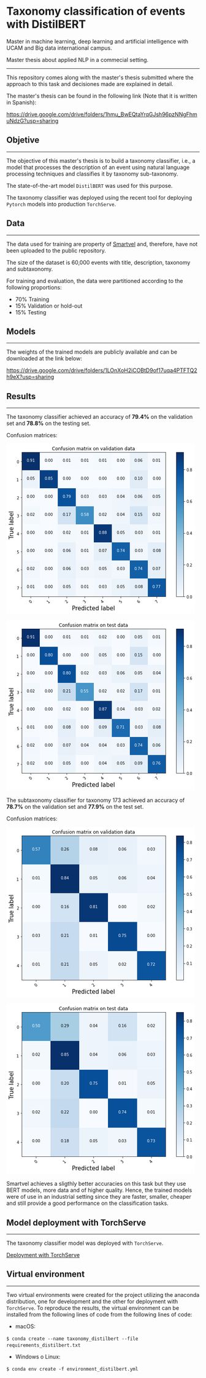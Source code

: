 # Taxonomy classification of events with DistilBERT
Master in machine learning, deep learning and artificial intelligence with UCAM and Big data international campus.

Master thesis about applied NLP in a commecial setting.
_____

This repository comes along with the master's thesis submitted where the approach to this task and decisiones made are explained in detail.

The master's thesis can be found in the following link (Note that it is written in Spanish):

https://drive.google.com/drive/folders/1hmu_BwEQtaYrqGJsh96pzNNgFhmuNdzG?usp=sharing

## Objetive
_______
The objective of this master's thesis is to build a taxonomy classifier, i.e., a model that processes the description of an event using natural language processing techniques and classifies it by taxonomy sub-taxonomy.

The state-of-the-art model `DistilBERT` was used for this purpose.

The taxonomy classifier was deployed using the recent tool for deploying `Pytorch` models into production `TorchServe`.

## Data
_______
The data used for training are property of [Smartvel](https://www.smartvel.com) and, therefore, have not been uploaded to the public repository.

The size of the dataset is 60,000 events with title, description, taxonomy and subtaxonomy.

For training and evaluation, the data were partitioned according to the following proportions:

- 70% Training
- 15% Validation or hold-out
- 15% Testing


## Models
________
The weights of the trained models are publicly available and can be downloaded at the link below:

https://drive.google.com/drive/folders/1LOnXoH2iCOBtD9of17uqa4PTFTQ2h9eX?usp=sharing

## Results
_________

The taxonomy classifier achieved an accuracy of **79.4%** on the validation set and **78.8%** on the testing set.

Confusion matrices:

![image](img/confusion_matrix_taxonomy_val.png)

![image](img/confusion_matrix_taxonomy.png)

The subtaxonomy classifier for taxonomy 173 achieved an accuracy of **78.7%** on the validation set and **77.9%** on the test set.

Confusion matrices:

![image](img/confusion_matrix_subtaxonomy_val.png)

![image](img/confusion_matrix_subtaxonomy.png)

Smartvel achieves a sligthly better accuracies on this task but they use BERT models, more data and of higher quality. Hence, the trained models were of use in an industrial setting since they are faster, smaller, cheaper and still provide a good performance on the classification tasks.

## Model deployment with TorchServe
_________

The taxonomy classifier model was deployed with `TorchServe`.

[Deployment with TorchServe](TorchServe/)

## Virtual environment
_______

Two virtual environments were created for the project utilizing the anaconda distribution, one for development and the other for deployment with `TorchServe`. To reproduce the results, the virtual environment can be installed from the following lines of code from the following lines of code:

- macOS:

`$ conda create --name taxonomy_distilbert --file requirements_distilbert.txt`

- Windows o Linux:

`$ conda env create -f environment_distilbert.yml`